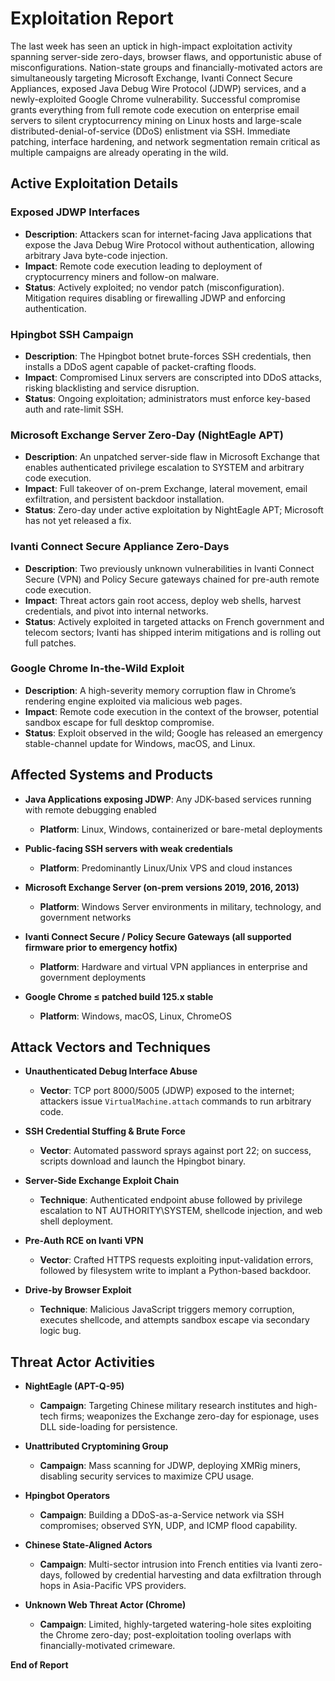 # Exploitation Report

The last week has seen an uptick in high-impact exploitation activity spanning server-side zero-days, browser flaws, and opportunistic abuse of misconfigurations.  Nation-state groups and financially-motivated actors are simultaneously targeting Microsoft Exchange, Ivanti Connect Secure Appliances, exposed Java Debug Wire Protocol (JDWP) services, and a newly-exploited Google Chrome vulnerability.  Successful compromise grants everything from full remote code execution on enterprise email servers to silent cryptocurrency mining on Linux hosts and large-scale distributed-denial-of-service (DDoS) enlistment via SSH.  Immediate patching, interface hardening, and network segmentation remain critical as multiple campaigns are already operating in the wild.

## Active Exploitation Details

### Exposed JDWP Interfaces
- **Description**: Attackers scan for internet-facing Java applications that expose the Java Debug Wire Protocol without authentication, allowing arbitrary Java byte-code injection.  
- **Impact**: Remote code execution leading to deployment of cryptocurrency miners and follow-on malware.  
- **Status**: Actively exploited; no vendor patch (misconfiguration). Mitigation requires disabling or firewalling JDWP and enforcing authentication.  

### Hpingbot SSH Campaign
- **Description**: The Hpingbot botnet brute-forces SSH credentials, then installs a DDoS agent capable of packet-crafting floods.  
- **Impact**: Compromised Linux servers are conscripted into DDoS attacks, risking blacklisting and service disruption.  
- **Status**: Ongoing exploitation; administrators must enforce key-based auth and rate-limit SSH.  

### Microsoft Exchange Server Zero-Day (NightEagle APT)
- **Description**: An unpatched server-side flaw in Microsoft Exchange that enables authenticated privilege escalation to SYSTEM and arbitrary code execution.  
- **Impact**: Full takeover of on-prem Exchange, lateral movement, email exfiltration, and persistent backdoor installation.  
- **Status**: Zero-day under active exploitation by NightEagle APT; Microsoft has not yet released a fix.  

### Ivanti Connect Secure Appliance Zero-Days
- **Description**: Two previously unknown vulnerabilities in Ivanti Connect Secure (VPN) and Policy Secure gateways chained for pre-auth remote code execution.  
- **Impact**: Threat actors gain root access, deploy web shells, harvest credentials, and pivot into internal networks.  
- **Status**: Actively exploited in targeted attacks on French government and telecom sectors; Ivanti has shipped interim mitigations and is rolling out full patches.  

### Google Chrome In-the-Wild Exploit
- **Description**: A high-severity memory corruption flaw in Chrome’s rendering engine exploited via malicious web pages.  
- **Impact**: Remote code execution in the context of the browser, potential sandbox escape for full desktop compromise.  
- **Status**: Exploit observed in the wild; Google has released an emergency stable-channel update for Windows, macOS, and Linux.  

## Affected Systems and Products

- **Java Applications exposing JDWP**: Any JDK-based services running with remote debugging enabled  
  - **Platform**: Linux, Windows, containerized or bare-metal deployments  

- **Public-facing SSH servers with weak credentials**  
  - **Platform**: Predominantly Linux/Unix VPS and cloud instances  

- **Microsoft Exchange Server (on-prem versions 2019, 2016, 2013)**  
  - **Platform**: Windows Server environments in military, technology, and government networks  

- **Ivanti Connect Secure / Policy Secure Gateways (all supported firmware prior to emergency hotfix)**  
  - **Platform**: Hardware and virtual VPN appliances in enterprise and government deployments  

- **Google Chrome ≤ patched build 125.x stable**  
  - **Platform**: Windows, macOS, Linux, ChromeOS  

## Attack Vectors and Techniques

- **Unauthenticated Debug Interface Abuse**  
  - **Vector**: TCP port 8000/5005 (JDWP) exposed to the internet; attackers issue `VirtualMachine.attach` commands to run arbitrary code.  

- **SSH Credential Stuffing & Brute Force**  
  - **Vector**: Automated password sprays against port 22; on success, scripts download and launch the Hpingbot binary.  

- **Server-Side Exchange Exploit Chain**  
  - **Technique**: Authenticated endpoint abuse followed by privilege escalation to NT AUTHORITY\SYSTEM, shellcode injection, and web shell deployment.  

- **Pre-Auth RCE on Ivanti VPN**  
  - **Vector**: Crafted HTTPS requests exploiting input-validation errors, followed by filesystem write to implant a Python-based backdoor.  

- **Drive-by Browser Exploit**  
  - **Technique**: Malicious JavaScript triggers memory corruption, executes shellcode, and attempts sandbox escape via secondary logic bug.  

## Threat Actor Activities

- **NightEagle (APT-Q-95)**  
  - **Campaign**: Targeting Chinese military research institutes and high-tech firms; weaponizes the Exchange zero-day for espionage, uses DLL side-loading for persistence.  

- **Unattributed Cryptomining Group**  
  - **Campaign**: Mass scanning for JDWP, deploying XMRig miners, disabling security services to maximize CPU usage.  

- **Hpingbot Operators**  
  - **Campaign**: Building a DDoS-as-a-Service network via SSH compromises; observed SYN, UDP, and ICMP flood capability.  

- **Chinese State-Aligned Actors**  
  - **Campaign**: Multi-sector intrusion into French entities via Ivanti zero-days, followed by credential harvesting and data exfiltration through hops in Asia-Pacific VPS providers.  

- **Unknown Web Threat Actor (Chrome)**  
  - **Campaign**: Limited, highly-targeted watering-hole sites exploiting the Chrome zero-day; post-exploitation tooling overlaps with financially-motivated crimeware.  

**End of Report**